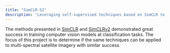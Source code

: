 ```yaml
---
title: "SimCLR-S2"
description: "Leveraging self-supervised techniques based on SimCLR to detect irrigated land in Sentinel-2 satellite images"
---
```


The methods presented in [SimCLR](https://arxiv.org/abs/2002.05709) and [SimCLRv2](https://arxiv.org/abs/2006.10029) demonstrated great success in training computer vision models at classification tasks. The focus of this project is to determine if the same techniques can be applied to multi-spectral satellite imagery with similar success.
